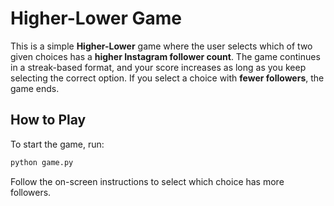 # Higher-Lower Game

This is a simple **Higher-Lower** game where the user selects which of two given choices has a **higher Instagram follower count**. 
The game continues in a streak-based format, and your score increases as long as you keep selecting the correct option. 
If you select a choice with **fewer followers**, the game ends.

## How to Play
To start the game, run:
```sh
python game.py
```
Follow the on-screen instructions to select which choice has more followers.
